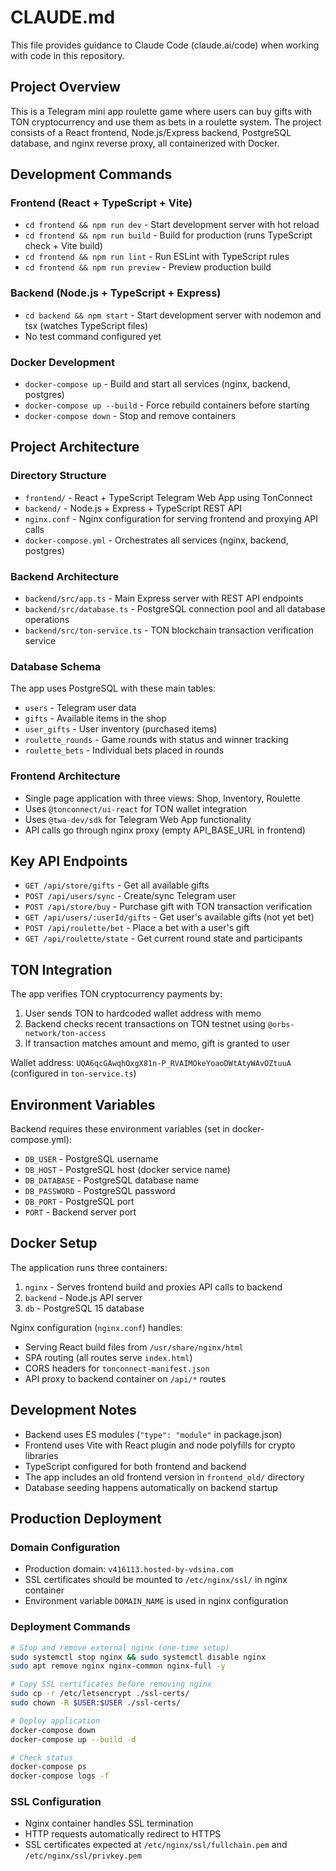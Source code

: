 # CLAUDE.md

This file provides guidance to Claude Code (claude.ai/code) when working with code in this repository.

## Project Overview

This is a Telegram mini app roulette game where users can buy gifts with TON cryptocurrency and use them as bets in a roulette system. The project consists of a React frontend, Node.js/Express backend, PostgreSQL database, and nginx reverse proxy, all containerized with Docker.

## Development Commands

### Frontend (React + TypeScript + Vite)
- `cd frontend && npm run dev` - Start development server with hot reload
- `cd frontend && npm run build` - Build for production (runs TypeScript check + Vite build)
- `cd frontend && npm run lint` - Run ESLint with TypeScript rules
- `cd frontend && npm run preview` - Preview production build

### Backend (Node.js + TypeScript + Express)
- `cd backend && npm start` - Start development server with nodemon and tsx (watches TypeScript files)
- No test command configured yet

### Docker Development
- `docker-compose up` - Build and start all services (nginx, backend, postgres)
- `docker-compose up --build` - Force rebuild containers before starting
- `docker-compose down` - Stop and remove containers

## Project Architecture

### Directory Structure
- `frontend/` - React + TypeScript Telegram Web App using TonConnect
- `backend/` - Node.js + Express + TypeScript REST API
- `nginx.conf` - Nginx configuration for serving frontend and proxying API calls
- `docker-compose.yml` - Orchestrates all services (nginx, backend, postgres)

### Backend Architecture
- `backend/src/app.ts` - Main Express server with REST API endpoints
- `backend/src/database.ts` - PostgreSQL connection pool and all database operations
- `backend/src/ton-service.ts` - TON blockchain transaction verification service

### Database Schema
The app uses PostgreSQL with these main tables:
- `users` - Telegram user data
- `gifts` - Available items in the shop
- `user_gifts` - User inventory (purchased items)
- `roulette_rounds` - Game rounds with status and winner tracking
- `roulette_bets` - Individual bets placed in rounds

### Frontend Architecture
- Single page application with three views: Shop, Inventory, Roulette
- Uses `@tonconnect/ui-react` for TON wallet integration
- Uses `@twa-dev/sdk` for Telegram Web App functionality
- API calls go through nginx proxy (empty API_BASE_URL in frontend)

## Key API Endpoints

- `GET /api/store/gifts` - Get all available gifts
- `POST /api/users/sync` - Create/sync Telegram user
- `POST /api/store/buy` - Purchase gift with TON transaction verification
- `GET /api/users/:userId/gifts` - Get user's available gifts (not yet bet)
- `POST /api/roulette/bet` - Place a bet with a user's gift
- `GET /api/roulette/state` - Get current round state and participants

## TON Integration

The app verifies TON cryptocurrency payments by:
1. User sends TON to hardcoded wallet address with memo
2. Backend checks recent transactions on TON testnet using `@orbs-network/ton-access`
3. If transaction matches amount and memo, gift is granted to user

Wallet address: `UQA6qcGAwqhOxgX81n-P_RVAIMOkeYoaoDWtAtyWAvOZtuuA` (configured in `ton-service.ts`)

## Environment Variables

Backend requires these environment variables (set in docker-compose.yml):
- `DB_USER` - PostgreSQL username
- `DB_HOST` - PostgreSQL host (docker service name)
- `DB_DATABASE` - PostgreSQL database name
- `DB_PASSWORD` - PostgreSQL password
- `DB_PORT` - PostgreSQL port
- `PORT` - Backend server port

## Docker Setup

The application runs three containers:
1. `nginx` - Serves frontend build and proxies API calls to backend
2. `backend` - Node.js API server
3. `db` - PostgreSQL 15 database

Nginx configuration (`nginx.conf`) handles:
- Serving React build files from `/usr/share/nginx/html`
- SPA routing (all routes serve `index.html`)
- CORS headers for `tonconnect-manifest.json`
- API proxy to backend container on `/api/*` routes

## Development Notes

- Backend uses ES modules (`"type": "module"` in package.json)
- Frontend uses Vite with React plugin and node polyfills for crypto libraries
- TypeScript configured for both frontend and backend
- The app includes an old frontend version in `frontend_old/` directory
- Database seeding happens automatically on backend startup

## Production Deployment

### Domain Configuration
- Production domain: `v416113.hosted-by-vdsina.com`
- SSL certificates should be mounted to `/etc/nginx/ssl/` in nginx container
- Environment variable `DOMAIN_NAME` is used in nginx configuration

### Deployment Commands
```bash
# Stop and remove external nginx (one-time setup)
sudo systemctl stop nginx && sudo systemctl disable nginx
sudo apt remove nginx nginx-common nginx-full -y

# Copy SSL certificates before removing nginx
sudo cp -r /etc/letsencrypt ./ssl-certs/
sudo chown -R $USER:$USER ./ssl-certs/

# Deploy application
docker-compose down
docker-compose up --build -d

# Check status
docker-compose ps
docker-compose logs -f
```

### SSL Configuration
- Nginx container handles SSL termination
- HTTP requests automatically redirect to HTTPS
- SSL certificates expected at `/etc/nginx/ssl/fullchain.pem` and `/etc/nginx/ssl/privkey.pem`